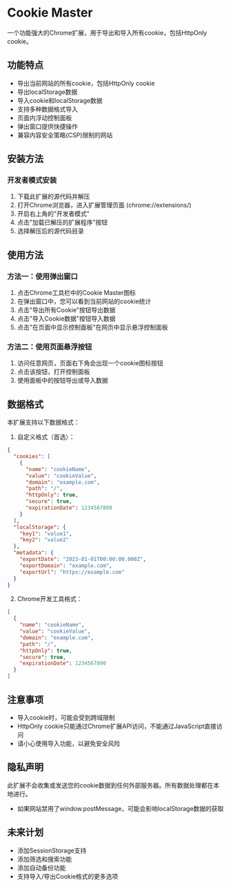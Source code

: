# Cookie Master

一个功能强大的Chrome扩展，用于导出和导入所有cookie，包括HttpOnly cookie。

## 功能特点

- 导出当前网站的所有cookie，包括HttpOnly cookie
- 导出localStorage数据
- 导入cookie和localStorage数据
- 支持多种数据格式导入
- 页面内浮动控制面板
- 弹出窗口提供快捷操作
- 兼容内容安全策略(CSP)限制的网站

## 安装方法

### 开发者模式安装

1. 下载此扩展的源代码并解压
2. 打开Chrome浏览器，进入扩展管理页面 (chrome://extensions/)
3. 开启右上角的"开发者模式"
4. 点击"加载已解压的扩展程序"按钮
5. 选择解压后的源代码目录

## 使用方法

### 方法一：使用弹出窗口

1. 点击Chrome工具栏中的Cookie Master图标
2. 在弹出窗口中，您可以看到当前网站的cookie统计
3. 点击"导出所有Cookie"按钮导出数据
4. 点击"导入Cookie数据"按钮导入数据
5. 点击"在页面中显示控制面板"在网页中显示悬浮控制面板

### 方法二：使用页面悬浮按钮

1. 访问任意网页，页面右下角会出现一个cookie图标按钮
2. 点击该按钮，打开控制面板
3. 使用面板中的按钮导出或导入数据

## 数据格式

本扩展支持以下数据格式：

1. 自定义格式（首选）：
```json
{
  "cookies": [
    {
      "name": "cookieName",
      "value": "cookieValue",
      "domain": "example.com",
      "path": "/",
      "httpOnly": true,
      "secure": true,
      "expirationDate": 1234567890
    }
  ],
  "localStorage": {
    "key1": "value1",
    "key2": "value2"
  },
  "metadata": {
    "exportDate": "2023-01-01T00:00:00.000Z",
    "exportDomain": "example.com",
    "exportUrl": "https://example.com"
  }
}
```

2. Chrome开发工具格式：
```json
[
  {
    "name": "cookieName",
    "value": "cookieValue",
    "domain": "example.com",
    "path": "/",
    "httpOnly": true,
    "secure": true,
    "expirationDate": 1234567890
  }
]
```

## 注意事项

- 导入cookie时，可能会受到跨域限制
- HttpOnly cookie只能通过Chrome扩展API访问，不能通过JavaScript直接访问
- 请小心使用导入功能，以避免安全风险

## 隐私声明
此扩展不会收集或发送您的cookie数据到任何外部服务器。所有数据处理都在本地进行。 
- 如果网站禁用了window.postMessage，可能会影响localStorage数据的获取

## 未来计划

- 添加SessionStorage支持
- 添加筛选和搜索功能
- 添加自动备份功能
- 支持导入/导出Cookie格式的更多选项 